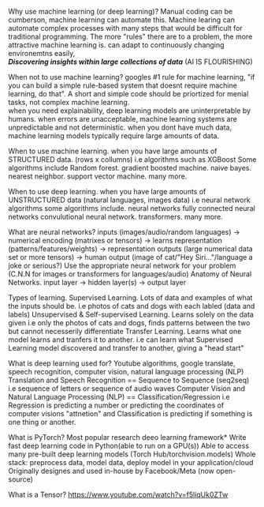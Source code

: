Why use machine learning (or deep learning)?
Manual coding can be cumberson, machine learning can automate this.
Machine learing can automate complex processes with many steps that would be difficult for traditional programming.
The more "rules" there are to a problem, the more attractive machine learning is.
can adapt to continuously changing environemtns easily,  
 **_Discovering insights within large collections of data_** (AI IS FLOURISHING)

When not to use machine learning?
googles #1 rule for machine learning, "if you can build a simple rule-based system that doesnt require machine learning, do that".
A short and simple code should be priortized for menial tasks, not complex machine learning.  
 when you need explainability, deep learning models are uninterpretable by humans.
when errors are unacceptable, machine learning systems are unpredictable and not deterministic.
when you dont have much data, machine learning models typically require large amounts of data.

When to use machine learning.
when you have large amounts of STRUCTURED data. (rows x collumns) i.e algorithms such as XGBoost
Some algorithms include
Random forest.
gradient boosted machine.
naive bayes.
nearest neighbor.
support vector machine.
many more.

When to use deep learning.
when you have large amounts of UNSTRUCTURED data (natural languages, images data) i.e neural network algorithms
some algorithms include.
neural networks
fully connected neural networks
convulutional neural network.
transformers.
many more.

What are neural networks?
inputs (images/audio/random languages) -> numerical encoding (matrixes or tensors) -> learns representation (patterns/features/weights) -> representation outputs (large numerical data set or more tensors) ->
human output (image of cat/"Hey Siri..."/language a joke or serious?)
Use the appropriate neural network for your problem (C.N.N for images or transformers for languages/audio)
Anatomy of Neural Networks.
input layer -> hidden layer(s) -> output layer

Types of learning.
Supervised Learning.
Lots of data and examples of what the inputs should be. i.e photos of cats and dogs with each labled (data and labels)
Unsupervised & Self-supervised Learning.
Learns solely on the data given i.e only the photos of cats and dogs, finds patterns between the two but cannot necesserily differentiate
Transfer Learning.
Learns what one model learns and tranfers it to another. i.e can learn what Supervised Learning model discovered and transfer to another, giving a "head start"

What is deep learning used for?
Youtube algorithms, google translate, speech recognition, computer vision, natural language processing (NLP)
Translation and Speech Recognition == Sequence to Sequence (seq2seq) i.e sequence of letters or sequence of audio waves
Computer Vision and Natural Language Processing (NLP) == Classification/Regression i.e Regression is predicting a number or predicting the coordinates of computer visions "attnetion" and
Classification is predicting if something is one thing or another.

What is PyTorch?
Most popular research deeo learning framework\*
Write fast deep learning code in Python(able to run on a GPU(s))
Able to access many pre-built deep learning models (Torch Hub/torchvision.models)
Whole stack: preprocess data, model data, deploy model in your application/cloud
Originally designes and used in-house by Facebook/Meta (now open-source)

What is a Tensor?
https://www.youtube.com/watch?v=f5liqUk0ZTw
